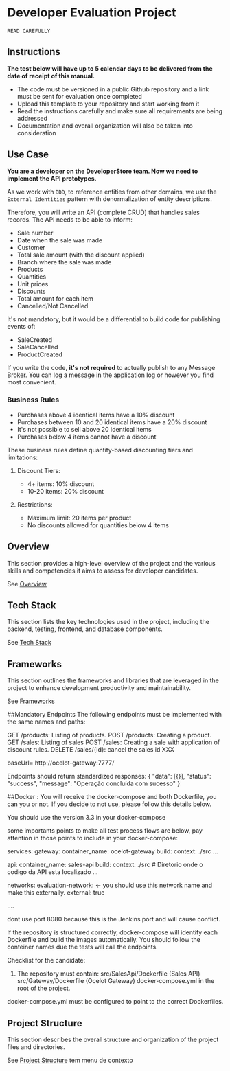 # Developer Evaluation Project
 
`READ CAREFULLY`
 
## Instructions
**The test below will have up to 5 calendar days to be delivered from the date of receipt of this manual.**
 
- The code must be versioned in a public Github repository and a link must be sent for evaluation once completed
- Upload this template to your repository and start working from it
- Read the instructions carefully and make sure all requirements are being addressed
- Documentation and overall organization will also be taken into consideration
 
## Use Case
**You are a developer on the DeveloperStore team. Now we need to implement the API prototypes.**
 
As we work with `DDD`, to reference entities from other domains, we use the `External Identities` pattern with denormalization of entity descriptions.
 
Therefore, you will write an API (complete CRUD) that handles sales records. The API needs to be able to inform:
 
* Sale number
* Date when the sale was made
* Customer
* Total sale amount (with the discount applied)
* Branch where the sale was made
* Products
* Quantities
* Unit prices
* Discounts
* Total amount for each item
* Cancelled/Not Cancelled
 
It's not mandatory, but it would be a differential to build code for publishing events of:
* SaleCreated
* SaleCancelled
* ProductCreated
 
If you write the code, **it's not required** to actually publish to any Message Broker. You can log a message in the application log or however you find most convenient.
 
### Business Rules
 
* Purchases above 4 identical items have a 10% discount
* Purchases between 10 and 20 identical items have a 20% discount
* It's not possible to sell above 20 identical items
* Purchases below 4 items cannot have a discount
 
These business rules define quantity-based discounting tiers and limitations:
 
1. Discount Tiers:
   - 4+ items: 10% discount
   - 10-20 items: 20% discount
 
2. Restrictions:
   - Maximum limit: 20 items per product
   - No discounts allowed for quantities below 4 items
 
## Overview
This section provides a high-level overview of the project and the various skills and competencies it aims to assess for developer candidates.
 
See [Overview](/.doc/overview.md)
 
## Tech Stack
This section lists the key technologies used in the project, including the backend, testing, frontend, and database components.
 
See [Tech Stack](/.doc/tech-stack.md)
 
## Frameworks
This section outlines the frameworks and libraries that are leveraged in the project to enhance development productivity and maintainability.
 
See [Frameworks](/.doc/frameworks.md)
 
<!--
## API Structure
This section includes links to the detailed documentation for the different API resources:
- [API General](./docs/general-api.md)
-->

##Mandatory Endpoints
The following endpoints must be implemented with the same names and paths:

GET /products: Listing of products.
POST /products: Creating a product.
GET /sales: Listing of sales
POST /sales: Creating a sale with application of discount rules.
DELETE /sales/{id}: cancel the sales id XXX

baseUrl= http://ocelot-gateway:7777/

Endpoints should return standardized responses:
{
  "data": [{}],
  "status": "success",
  "message": "Operação concluída com sucesso"
}

##Docker :
You will receive the docker-compose and both Dockerfile, you can you or not. If you decide to not use, please follow this details below.

You should use the version 3.3 in your docker-compose

some importants points to make all test process flows are below, pay attention in those points to include in your docker-compose:

services:
  gateway:
    container_name: ocelot-gateway
    build:
      context: ./src
...

  api:
    container_name: sales-api
    build:
      context: ./src  # Diretorio onde o codigo da API esta localizado
...

networks:
  evaluation-network:   <- you should use this network name and make this externally.
    external: true
	
....

dont use port 8080 because this is the Jenkins port and will cause conflict.
			
If the repository is structured correctly, docker-compose will identify each Dockerfile and build the images automatically.
You should follow the conteiner names due the tests will call the endpoints.

Checklist for the candidate:

1. The repository must contain:
	src/SalesApi/Dockerfile (Sales API)
	src/Gateway/Dockerfile (Ocelot Gateway)
	docker-compose.yml in the root of the project.
	
docker-compose.yml must be configured to point to the correct Dockerfiles.
 
## Project Structure
This section describes the overall structure and organization of the project files and directories.
 
See [Project Structure](/.doc/project-structure.md)
tem menu de contexto
